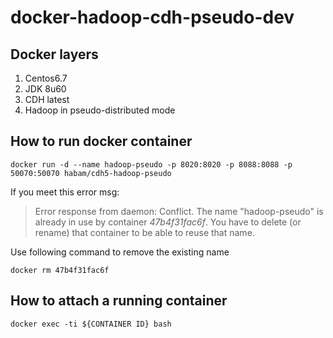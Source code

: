 # docker-hadoop-cdh-pseudo-dev

## Docker layers
1. Centos6.7
2. JDK 8u60
3. CDH latest
4. Hadoop in pseudo-distributed mode

## How to run docker container
```
docker run -d --name hadoop-pseudo -p 8020:8020 -p 8088:8088 -p 50070:50070 habam/cdh5-hadoop-pseudo
```
If you meet this error msg: 
>Error response from daemon: Conflict. The name "hadoop-pseudo" is already in use by container *47b4f31fac6f*. You have to delete (or rename) that container to be able to reuse that name.

Use following command to remove the existing name
```
docker rm 47b4f31fac6f
```

## How to attach a running container
```
docker exec -ti ${CONTAINER ID} bash
```
